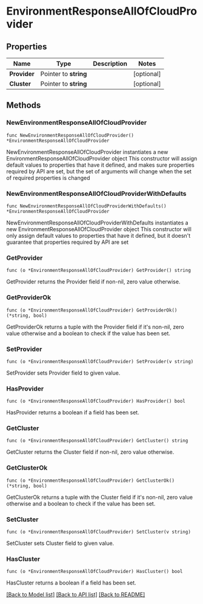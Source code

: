 # EnvironmentResponseAllOfCloudProvider

## Properties

Name | Type | Description | Notes
------------ | ------------- | ------------- | -------------
**Provider** | Pointer to **string** |  | [optional] 
**Cluster** | Pointer to **string** |  | [optional] 

## Methods

### NewEnvironmentResponseAllOfCloudProvider

`func NewEnvironmentResponseAllOfCloudProvider() *EnvironmentResponseAllOfCloudProvider`

NewEnvironmentResponseAllOfCloudProvider instantiates a new EnvironmentResponseAllOfCloudProvider object
This constructor will assign default values to properties that have it defined,
and makes sure properties required by API are set, but the set of arguments
will change when the set of required properties is changed

### NewEnvironmentResponseAllOfCloudProviderWithDefaults

`func NewEnvironmentResponseAllOfCloudProviderWithDefaults() *EnvironmentResponseAllOfCloudProvider`

NewEnvironmentResponseAllOfCloudProviderWithDefaults instantiates a new EnvironmentResponseAllOfCloudProvider object
This constructor will only assign default values to properties that have it defined,
but it doesn't guarantee that properties required by API are set

### GetProvider

`func (o *EnvironmentResponseAllOfCloudProvider) GetProvider() string`

GetProvider returns the Provider field if non-nil, zero value otherwise.

### GetProviderOk

`func (o *EnvironmentResponseAllOfCloudProvider) GetProviderOk() (*string, bool)`

GetProviderOk returns a tuple with the Provider field if it's non-nil, zero value otherwise
and a boolean to check if the value has been set.

### SetProvider

`func (o *EnvironmentResponseAllOfCloudProvider) SetProvider(v string)`

SetProvider sets Provider field to given value.

### HasProvider

`func (o *EnvironmentResponseAllOfCloudProvider) HasProvider() bool`

HasProvider returns a boolean if a field has been set.

### GetCluster

`func (o *EnvironmentResponseAllOfCloudProvider) GetCluster() string`

GetCluster returns the Cluster field if non-nil, zero value otherwise.

### GetClusterOk

`func (o *EnvironmentResponseAllOfCloudProvider) GetClusterOk() (*string, bool)`

GetClusterOk returns a tuple with the Cluster field if it's non-nil, zero value otherwise
and a boolean to check if the value has been set.

### SetCluster

`func (o *EnvironmentResponseAllOfCloudProvider) SetCluster(v string)`

SetCluster sets Cluster field to given value.

### HasCluster

`func (o *EnvironmentResponseAllOfCloudProvider) HasCluster() bool`

HasCluster returns a boolean if a field has been set.


[[Back to Model list]](../README.md#documentation-for-models) [[Back to API list]](../README.md#documentation-for-api-endpoints) [[Back to README]](../README.md)


